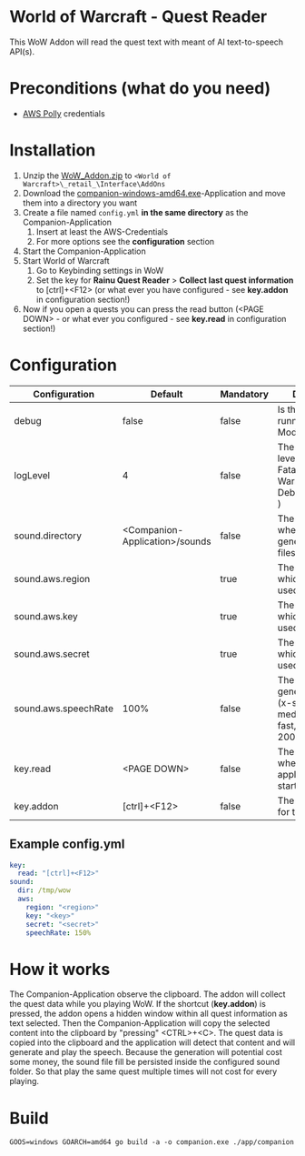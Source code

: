 # World of Warcraft - Quest Reader

This WoW Addon will read the quest text with meant of AI text-to-speech API(s).

# Preconditions (what do you need)

* [AWS Polly](https://aws.amazon.com/polly/) credentials

# Installation

1. Unzip the [WoW_Addon.zip](https://github.com/rainu/wow-quest-reader/releases/) to 
    `<World of Warcraft>\_retail_\Interface\AddOns`
2. Download the [companion-windows-amd64.exe](https://github.com/rainu/wow-quest-reader/releases/)-Application and move them into a directory you want 
3. Create a file named `config.yml` **in the same directory** as the Companion-Application
   1. Insert at least the AWS-Credentials
   2. For more options see the **configuration** section
4. Start the Companion-Application
5. Start World of Warcraft
   1. Go to Keybinding settings in WoW
   2. Set the key for **Rainu Quest Reader** &gt; **Collect last quest information** to [ctrl]+&lt;F12&gt; 
      (or what ever you have configured - see **key.addon** in configuration section!)
6. Now if you open a quests you can press the read button (&lt;PAGE DOWN&gt; - or what ever you configured - see **key.read** in configuration section!)

# Configuration

| Configuration | Default | Mandatory | Description |
|---|---|---|---|
| debug | false | false | Is the application running in Debug-Mode? |
| logLevel | 4 | false | The used logging level. ( Panic(0); Fatal(1); Error(2); Warn(3); Info(4); Debug(5);Trace(6) ) |
| sound.directory | &lt;Companion-Application&gt;/sounds | false | The directory where the generated sound files will be stored. |
| sound.aws.region |  | true | The AWS region which should be used. |
| sound.aws.key |  | true | The AWS key which should be used. |
| sound.aws.secret |  | true | The AWS secret which should be used. |
| sound.aws.speechRate | 100% | false | The speech rate of generated speech. (x-slow, slow, medium, fast, x-fast, 20% - 200%) |
| key.read | &lt;PAGE DOWN&gt; | false | The keybinding when the application should start reading. |
| key.addon | [ctrl]+&lt;F12&gt; | false | The Keybinding for the addon. |

## Example config.yml

```yaml
key:
  read: "[ctrl]+<F12>"
sound:
  dir: /tmp/wow
  aws:
    region: "<region>"
    key: "<key>"
    secret: "<secret>"
    speechRate: 150%
```

# How it works

The Companion-Application observe the clipboard. The addon will collect the quest data while you playing WoW. 
If the shortcut (**key.addon**) is pressed, the addon opens a hidden window within all quest information as text selected.
Then the Companion-Application will copy the selected content into the clipboard by "pressing" &lt;CTRL&gt;+&lt;C&gt;. 
The quest data is copied into the clipboard and the application will detect that content and will generate and
play the speech. Because the generation will potential cost some money, the sound file fill be persisted inside the 
configured sound folder. So that play the same quest multiple times will not cost for every playing.

# Build

```shell
GOOS=windows GOARCH=amd64 go build -a -o companion.exe ./app/companion
```